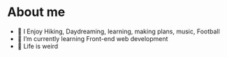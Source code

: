 # About me

- 🔆 I Enjoy Hiking, Daydreaming, learning, making plans, music, Football
- 🌱 I’m currently learning Front-end web development
- 🍃 Life is weird
